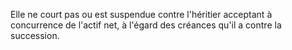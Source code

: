 Elle ne court pas ou est suspendue contre l'héritier acceptant à concurrence de l'actif net, à l'égard des créances qu'il a contre la succession. 

